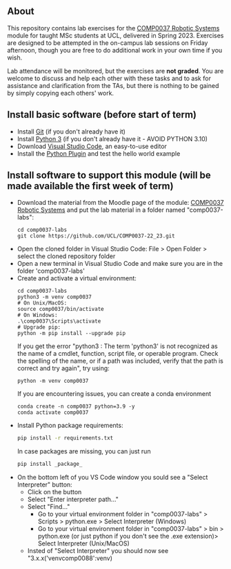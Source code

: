 ## About

This repository contains lab exercises for the [COMP0037 Robotic Systems](https://moodle.ucl.ac.uk/course/view.php?id=30085) module for taught MSc students at UCL, delivered in Spring 2023. Exercises are designed to be attempted in the on-campus lab sessions on Friday afternoon, though you are free to do additional work in your own time if you wish.

Lab attendance will be monitored, but the exercises are **not graded**. You are welcome to discuss and help each other with these tasks and to ask for assistance and clarification from the TAs, but there is nothing to be gained by simply copying each others' work.

## Install basic software (before start of term)

* Install [Git](https://git-scm.com) (if you don't already have it)
* Install [Python 3](https://www.python.org/downloads/) (if you don't already have it - AVOID PYTHON 3.10) 
* Download [Visual Studio Code](https://code.visualstudio.com/), an easy-to-use editor
* Install the [Python Plugin](https://code.visualstudio.com/docs/python/python-tutorial/) and test the hello world example

## Install software to support this module (will be made available the first week of term)

* Download the material from the Moodle page of the module: [COMP0037 Robotic Systems](https://moodle.ucl.ac.uk/course/view.php?id=1392&section=0) and put the lab material in a folder named "comp0037-labs":
    ```
    cd comp0037-labs
    git clone https://github.com/UCL/COMP0037-22_23.git
    ```
* Open the cloned folder in Visual Studio Code: File > Open Folder > select the cloned repository folder
* Open a new terminal in Visual Studio Code and make sure you are in the folder 'comp0037-labs'
* Create and activate a virtual environment:
    ```
    cd comp0037-labs
    python3 -m venv comp0037
    # On Unix/MacOS:
    source comp0037/bin/activate
    # On Windows:
    .\comp0037\Scripts\activate
    # Upgrade pip:
    python -m pip install --upgrade pip
    ```
     If you get the error "python3 : The term 'python3' is not recognized as the name of a cmdlet, function, script file, or operable program. Check the spelling of the name, or if a path was included, verify that the path is correct and try again", try using:
    ```
    python -m venv comp0037
    ```
    If you are encountering issues, you can create a conda environment
    ```
    conda create -n comp0037 python=3.9 -y
    conda activate comp0037
    ```
* Install Python package requirements:
    ```sh
    pip install -r requirements.txt
    ```
    In case packages are missing, you can just run
    ```sh
    pip install _package_
    ```
* On the bottom left of you VS Code window you sould see a "Select Interpreter" button:
    * Click on the button
    * Select "Enter interpreter path..."
    * Select "Find..."
        * Go to your virtual environment folder in "comp0037-labs" > Scripts > python.exe > Select Interpreter (Windows) 
        * Go to your virtual environment folder in "comp0037-labs" > bin > python.exe (or just python if you don't see the .exe extension)> Select Interpreter (Unix/MacOS) 
    * Insted of "Select Interpreter" you should now see "3.x.x('venvcomp0088':venv)


